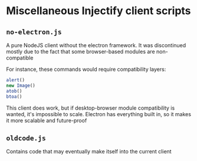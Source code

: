 # Miscellaneous Injectify client scripts

## `no-electron.js`
A pure NodeJS client without the electron framework. It was discontinued mostly due to the fact that some browser-based modules are non-compatible

For instance, these commands would require compatibility layers:
```js
alert()
new Image()
atob()
btoa()
```
This client does work, but if desktop-browser module compatibility is wanted, it's impossible to scale. Electron has everything built in, so it makes it more scalable and future-proof

## `oldcode.js`
Contains code that may eventually make itself into the current client